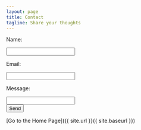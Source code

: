 ```yaml
---
layout: page
title: Contact
tagline: Share your thoughts  
---
```


<form id="formaction" method="POST">
    <p>Name: </p><input type="text" name="name"><br />
    <p>Email: </p><input type="email" name="email"><br />
    <p>Message: </p><input type="message" name="message"><br />
    <input type="text" name="_gotcha" style="display:none" />
    <input type="submit" value="Send">
</form>
<script>
    var contactform =  document.getElementById('formaction');
    contactform.setAttribute('action', '//formspree.io/' + 'corypruce' + '@' + 'gmail' + '.' + 'com');
</script>

[Go to the Home Page]({{ site.url }}{{ site.baseurl }})
